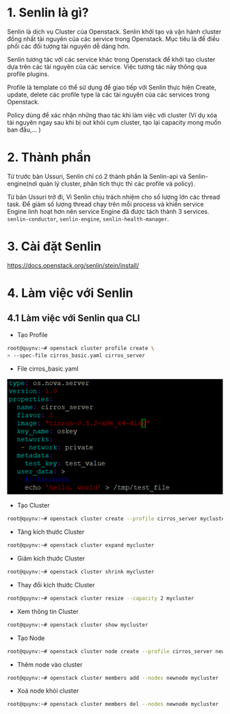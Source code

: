 # 1. Senlin là gì?

Senlin là dịch vụ Cluster của Openstack. Senlin khởi tạo và vận hành cluster đồng nhất tài nguyên của các service trong Openstack. Mục tiêu là để điều phối các đối tượng tài nguyên dễ dàng hơn.

Senlin tương tác với các service khác trong Openstack để khởi tạo cluster dựa trên các tài nguyên của các service. Việc tương tác này thông qua profile plugins.

Profile là template có thể sử dụng để giao tiếp với Senlin thực hiện Create, update, delete các profile type là các tài nguyên của các services trong Openstack.

Policy dùng để xác nhận những thao tác khi làm việc với cluster (Ví dụ xóa tài nguyên ngay sau khi bị out khỏi cụm cluster, tạo lại capacity mong muốn ban đầu,... )


# 2. Thành phần

Từ trước bản Ussuri, Senlin chỉ có 2 thành phần là Senlin-api và Senlin-engine(nơi quản lý cluster, phân tích thực thi các profile và policy).

Từ bản Ussuri trở đi, Vì Senlin chịu trách nhiệm cho số lượng lớn các thread task. Để giảm số lượng thread chạy trên mỗi process và khiến service Engine linh hoạt hơn nên service Engine đã được tách thành 3 services. `senlin-conductor`, `senlin-engine`, `senlin-health-manager`.

# 3. Cài đặt Senlin

https://docs.openstack.org/senlin/stein/install/


# 4. Làm việc với Senlin

## 4.1 Làm việc với Senlin qua CLI

- Tạo Profile

```sh
root@quynv:~# openstack cluster profile create \
> --spec-file cirros_basic.yaml cirros_server
```
- File cirros_basic.yaml

<img src="https://github.com/lean15998/Openstack/blob/main/images/12.01.PNG">

- Tạo Cluster

```sh
root@quynv:~# openstack cluster create --profile cirros_server mycluster
```

- Tăng kích thước Cluster

```sh
root@quynv:~# openstack cluster expand mycluster
```

- Giảm kích thước Cluster

```sh
root@quynv:~# openstack cluster shrink mycluster
```

- Thay đổi kích thước Cluster

```sh
root@quynv:~# openstack cluster resize --capacity 2 mycluster
```

- Xem thông tin Cluster

```sh
root@quynv:~# openstack cluster show mycluster
```

- Tạo Node

```sh
root@quynv:~# openstack cluster node create --profile cirros_server newnode
```

- Thêm node vào cluster

```sh
root@quynv:~# openstack cluster members add --nodes newnode mycluster
```

- Xoá node khỏi cluster


```sh
root@quynv:~# openstack cluster members del --nodes newnode mycluster
```



















